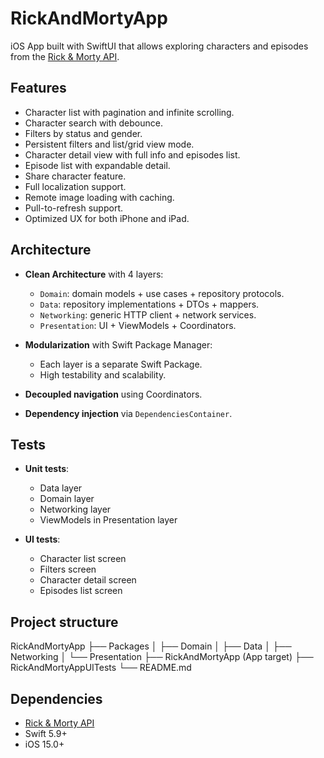 # RickAndMortyApp

iOS App built with SwiftUI that allows exploring characters and episodes from the [Rick & Morty API](https://rickandmortyapi.com/).

## Features

- Character list with pagination and infinite scrolling.
- Character search with debounce.
- Filters by status and gender.
- Persistent filters and list/grid view mode.
- Character detail view with full info and episodes list.
- Episode list with expandable detail.
- Share character feature.
- Full localization support.
- Remote image loading with caching.
- Pull-to-refresh support.
- Optimized UX for both iPhone and iPad.

## Architecture

- **Clean Architecture** with 4 layers:
  - `Domain`: domain models + use cases + repository protocols.
  - `Data`: repository implementations + DTOs + mappers.
  - `Networking`: generic HTTP client + network services.
  - `Presentation`: UI + ViewModels + Coordinators.

- **Modularization** with Swift Package Manager:
  - Each layer is a separate Swift Package.
  - High testability and scalability.

- **Decoupled navigation** using Coordinators.

- **Dependency injection** via `DependenciesContainer`.

## Tests

- **Unit tests**:
  - Data layer
  - Domain layer
  - Networking layer
  - ViewModels in Presentation layer

- **UI tests**:
  - Character list screen
  - Filters screen
  - Character detail screen
  - Episodes list screen

## Project structure

RickAndMortyApp
├── Packages
│   ├── Domain
│   ├── Data
│   ├── Networking
│   └── Presentation
├── RickAndMortyApp (App target)
├── RickAndMortyAppUITests
└── README.md

## Dependencies

- [Rick & Morty API](https://rickandmortyapi.com/)
- Swift 5.9+
- iOS 15.0+

